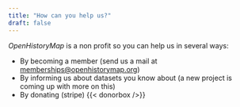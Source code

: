 ```yaml
---
title: "How can you help us?"
draft: false
---
```


_OpenHistoryMap_ is a non profit so you can help us in several ways:

* By becoming a member (send us a mail at memberships@openhistorymap.org) 
* By informing us about datasets you know about (a new project is coming up with more on this)
* By donating (stripe)
{{< donorbox />}}

<!--
* By subscribing to our Patreon
---!>
